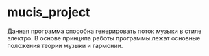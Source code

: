 # mucis_project

Данная программа способна генерировать поток музыки в стиле электро. В основе принципа работы программы лежат основные положения теории музыки и гармонии. 
